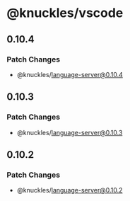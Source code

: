 # @knuckles/vscode

## 0.10.4

### Patch Changes

- @knuckles/language-server@0.10.4

## 0.10.3

### Patch Changes

- @knuckles/language-server@0.10.3

## 0.10.2

### Patch Changes

- @knuckles/language-server@0.10.2
